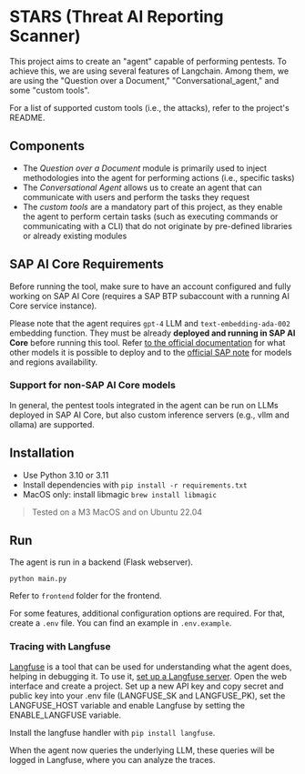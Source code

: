 # STARS (Threat AI Reporting Scanner) #

This project aims to create an "agent" capable of performing pentests.
To achieve this, we are using several features of Langchain.
Among them, we are using the "Question over a Document," "Conversational_agent," and some "custom tools".

For a list of supported custom tools (i.e., the attacks), refer to the project's README.

## Components
- The *Question over a Document* module is primarily used to inject methodologies into the agent for performing actions (i.e., specific tasks)
- The *Conversational Agent* allows us to create an agent that can communicate with users and perform the tasks they request
- The *custom tools* are a mandatory part of this project, as they enable the agent to perform certain tasks (such as executing commands or communicating with a CLI) that do not originate by pre-defined libraries or already existing modules

## SAP AI Core Requirements

Before running the tool, make sure to have an account configured and fully
working on SAP AI Core (requires a SAP BTP subaccount with a running AI Core service instance).

Please note that the agent requires `gpt-4` LLM and `text-embedding-ada-002`
embedding function.
They must be already **deployed and running in SAP AI Core** before running this
tool.
Refer [to the official documentation](https://help.sap.com/docs/sap-ai-core/sap-ai-core-service-guide/models-and-scenarios-in-generative-ai-hub) for what other models it is possible to deploy and to the [official SAP note](https://me.sap.com/notes/3437766) for models and regions availability.

### Support for non-SAP AI Core models
In general, the pentest tools integrated in the agent can be run on LLMs deployed in SAP AI Core, but also custom inference servers (e.g., vllm and ollama) are supported.


## Installation
- Use Python 3.10 or 3.11
- Install dependencies with `pip install -r requirements.txt`
- MacOS only: install libmagic `brew install libmagic`

> Tested on a M3 MacOS and on Ubuntu 22.04


## Run

The agent is run in a backend (Flask webserver).

`python main.py`

Refer to `frontend` folder for the frontend.

For some features, additional configuration options are required.
For that, create a `.env` file. You can find an example in `.env.example`.

### Tracing with Langfuse

[Langfuse](https://github.com/langfuse/langfuse) is a tool that can be used for understanding what the agent does, helping in debugging it. To use it, [set up a Langfuse server](https://github.com/langfuse/langfuse?tab=readme-ov-file#get-started). Open the web interface and create a project. Set up a new API key and copy secret and public key into your .env file (LANGFUSE_SK and LANGFUSE_PK), set the LANGFUSE_HOST variable and enable Langfuse by setting the ENABLE_LANGFUSE variable.

Install the langfuse handler with `pip install langfuse`.

When the agent now queries the underlying LLM, these queries will be logged in Langfuse, where you can analyze the traces.
